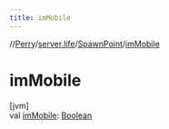 ```yaml
---
title: imMobile
---
```

//[Perry](../../../index.html)/[server.life](../index.html)/[SpawnPoint](index.html)/[imMobile](im-mobile.html)



# imMobile



[jvm]\
val [imMobile](im-mobile.html): [Boolean](https://kotlinlang.org/api/latest/jvm/stdlib/kotlin/-boolean/index.html)




